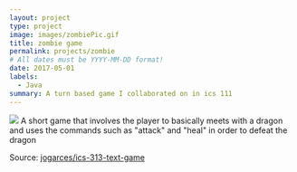 ```yaml
---
layout: project
type: project
image: images/zombiePic.gif
title: zombie game
permalink: projects/zombie
# All dates must be YYYY-MM-DD format!
date: 2017-05-01
labels:
  - Java
summary: A turn based game I collaborated on in ics 111
---
```


<img class="ui image" src="{{ site.baseurl }}/images/zombiePic.gif">
A short game that involves the player to basically meets with a dragon and uses the commands such as "attack" and "heal" in order to defeat the dragon

Source: <a href="https://github.com/jogarces/ics-313-text-game"><i class="large github icon "></i>jogarces/ics-313-text-game</a>

